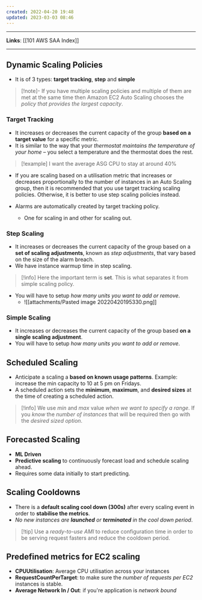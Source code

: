 ```yaml
---
created: 2022-04-20 19:48
updated: 2023-03-03 08:46
---
```

---
**Links**: [[101 AWS SAA Index]]

---
## Dynamic Scaling Policies
- It is of 3 types: **target tracking**, **step** and **simple**

> [!note]- If you have multiple scaling policies and multiple of them are met at the same time then
> Amazon EC2 Auto Scaling chooses the *policy that provides the largest capacity*.

### Target Tracking
- It increases or decreases the current capacity of the group **based on a target value** for a specific metric. 
- It is similar to the way that your *thermostat maintains the temperature of your home* – you select a temperature and the thermostat does the rest.

> [!example] I want the average ASG CPU to stay at around 40%

- If you are scaling based on a utilisation metric that increases or decreases proportionally to the number of instances in an Auto Scaling group, then it is recommended that you use target tracking scaling policies. Otherwise, it is better to use step scaling policies instead.

- Alarms are automatically created by target tracking policy.
	- One for scaling in and other for scaling out.

### Step Scaling
- It increases or decreases the current capacity of the group based on a **set of scaling adjustments**, known as *step adjustments*, that vary based on the size of the alarm breach.
- We have instance warmup time in step scaling.

> [!info] Here the important term is **set**. This is what separates it from simple scaling policy.

- You will have to setup *how many units you want to add or remove*.
	- ![[attachments/Pasted image 20220420195330.png]]

### Simple Scaling
- It increases or decreases the current capacity of the group based **on a single scaling adjustment**.
- You will have to setup *how many units you want to add or remove*.

## Scheduled Scaling
- Anticipate a scaling a **based on known usage patterns**. Example: increase the min capacity to 10 at 5 pm on Fridays.
- A scheduled action sets the **minimum**, **maximum**, and **desired sizes** at the time of creating a scheduled action.

> [!info] We use *min* and *max* value *when we want to specify a range*. If you *know* the *number of instances* that will be required then go with the *desired sized option*.

## Forecasted Scaling
- **ML Driven**
- **Predictive scaling** to continuously forecast load and schedule scaling ahead.
- Requires some data initially to start predicting.

## Scaling Cooldowns
- There is a **default scaling cool down (300s)** after every scaling event in order to **stabilise the metrics**.
- *No new instances are **launched** or **terminated** in the cool down period*.

> [!tip] Use a *ready-to-use AMI* to reduce configuration time in order to be serving request fasters and reduce the cooldown period.

## Predefined metrics for EC2 scaling
- **CPUUtilisation**: Average CPU utilisation across your instances
- **RequestCountPerTarget**: to make sure the *number of requests per EC2* instances is stable.
- **Average Network In / Out**: if you're application is *network bound*